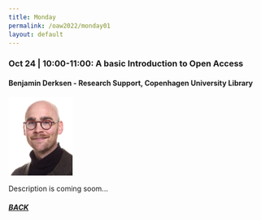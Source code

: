 ```yaml
---
title: Monday
permalink: /oaw2022/monday01
layout: default
---
```


### Oct 24 | 10:00-11:00: A basic Introduction to Open Access

#### Benjamin Derksen - Research Support, Copenhagen University Library

<img src="/images/bder kopier.jpg" alt="Benjamin Derksen" style="height: 25%; width:25%;"/>

Description is coming soom...

##### [BACK](https://openaccess.dk/oaw2022#programme-of-the-danish-open-access-week-2022)

